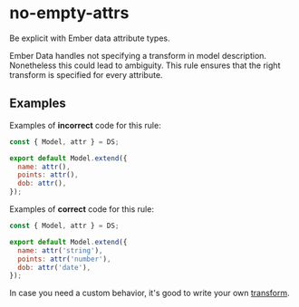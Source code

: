 # no-empty-attrs

Be explicit with Ember data attribute types.

Ember Data handles not specifying a transform in model description. Nonetheless this could lead to ambiguity. This rule ensures that the right transform is specified for every attribute.

## Examples

Examples of **incorrect** code for this rule:

```js
const { Model, attr } = DS;

export default Model.extend({
  name: attr(),
  points: attr(),
  dob: attr(),
});
```

Examples of **correct** code for this rule:

```javascript
const { Model, attr } = DS;

export default Model.extend({
  name: attr('string'),
  points: attr('number'),
  dob: attr('date'),
});
```

In case you need a custom behavior, it's good to write your own [transform](http://emberjs.com/api/data/classes/DS.Transform.html).
